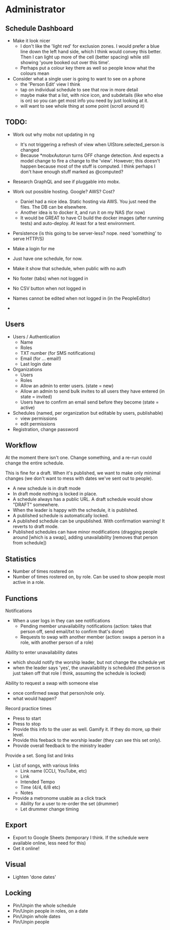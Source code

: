 Administrator
=============

Schedule Dashboard
------------------
- Make it look nicer
  - I don't like the 'light red' for exclusion zones. I would prefer a blue line down the left hand side, which I think would convey this better.  Then I can light up more of the cell (better spacing) while still showing 'youre booked out over this time'.
  - Perhaps put a colour key there as well so people know what the colours mean
- Consider what a single user is going to want to see on a phone
  - the 'Person Edit' view I think
  - tap on individual schedule to see that row in more detail
  - maybe make that a list, with nice icon, and subdetails (like who else is on) so you can get most info you need by just looking at it.
  - will want to see whole thing at some point (scroll around it)


TODO:
-----
- Work out why mobx not updating in ng
  - It's not triggering a refresh of view when UIStore.selected_person is changed
  - Because *mobxAutorun turns OFF change detection. And expects a model change to fire a change to the 'view'. However; this doesn't happen because most of the stuff is computed.  I think perhaps I don't have enough stuff marked as @computed?
- Research GraphQL and see if pluggable into mobx.
- Work out possible hosting. Google? AWS? Cost?
  - Daniel had a nice idea. Static hosting via AWS. You just need the files.  The DB can be elsewhere.
  - Another idea is to docker it, and run it on my NAS (for now)
  - It would be GREAT to have CI build the docker images (after running tests) and auto-deploy. At least for a test environment.

- Persistence (is this going to be server-less? nope. need 'something' to serve HTTP/S)
- Make a login for me
- Just have one schedule, for now.
- Make it show that schedule, when public with no auth
- No footer (tabs) when not logged in
- No CSV button when not logged in
- Names cannot be edited when not logged in (in the PeopleEditor)
-




Users
-----

- Users / Authentication
  - Name
  - Roles
  - TXT number (for SMS notifications)
  - Email (for ... email!)
  - Last login date
- Organizations
  - Users
  - Roles
  - Allow an admin to enter users. (state = new)
  - Allow an admin to send bulk invites to all users they have entered (in state = invited)
  - Users have to confirm an email send before they become (state = active)
- Schedules (named, per organization but editable by users, publishable)
  - view permissions
  - edit permissions
- Registration, change password


Workflow
--------
At the moment there isn't one.
Change something, and a re-run could change the entire schedule.

This is fine for a draft.  When it's published, we want to make only minimal changes (we don't want to mess with dates we've sent out to people).

- A new schedule is in draft mode
- In draft mode nothing is locked in place.
- A schedule always has a public URL. A draft schedule would show "DRAFT" somewhere.
- When the leader is happy with the schedule, it is published.
- A published schedule is automatically locked.
- A published schedule can be unpublished. With confirmation warning! It reverts to draft mode.
- Published schedules can have minor modifications (dragging people around [which is a swap], adding unavailability [removes that person from schedule])


Statistics
----------
- Number of times rostered on
- Number of times rostered on, by role. Can be used to show people most active in a role.


Functions
---------

Notifications
- When a user logs in they can see notifications
  - Pending member unavailability notifications (action: takes that person off, send email/txt to confirm that's done)
  - Requests to swap with another member (action: swaps a person in a role, with another person of a role)

Ability to enter unavailability dates
- which should notify the worship leader, but not change the schedule yet
- when the leader says 'yes', the unavailability is scheduled (the person is just taken off that role I think, assuming the schedule is locked)

Ability to request a swap with someone else
- once confirmed swap that person/role only.
- what would happen?

Record practice times
- Press to start
- Press to stop
- Provide this info to the user as well. Gamify it. If they do more, up their level.
- Provide this feeback to the worship leader (they can see this set only).
- Provide overall feedback to the ministry leader

Provide a set. Song list and links
- List of songs, with various links
    - Link name (CCLI, YouTube, etc)
    - Link
    - Intended Tempo
    - Time (4/4, 6/8 etc)
    - Notes
- Provide a metronome usable as a click track
    - Ability for a user to re-order the set (drummer)
    - Let drummer change timing


Export
------
- Export to Google Sheets (temporary I think. If the schedule were available online, less need for this)
- Get it online!


Visual
------
- Lighten 'done dates'


Locking
-------

- Pin/Unpin the whole schedule
- Pin/Unpin people in roles, on a date
- Pin/Unpin whole dates
- Pin/Unpin people

